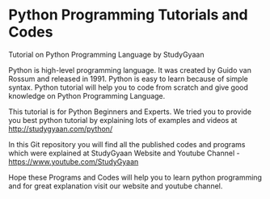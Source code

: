 # Python Programming Tutorials and Codes
Tutorial on Python Programming Language by StudyGyaan

Python is high-level programming language. It  was created by Guido van Rossum and released in 1991. Python is easy to learn because of simple syntax. Python tutorial will help you to code from scratch and give good knowledge on Python Programming Language.

This tutorial is for Python Beginners and Experts. We tried you to provide you best python tutorial by explaining lots of examples and videos at http://studygyaan.com/python/

In this Git repository you will find all the published codes and programs which were explained at StudyGyaan Website and Youtube Channel - https://www.youtube.com/StudyGyaan

Hope these Programs and Codes will help you to learn python programming and for great explanation visit our website and youtube channel.
